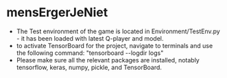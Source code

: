 # mensErgerJeNiet

- The Test environment of the game is located in Environment/TestEnv.py - it has been loaded with latest Q-player and model. 
- to activate TensorBoard for the project, navigate to terminals and use the following command: "tensorboard --logdir logs" 
- Please make sure all the relevant packages are installed, notably tensorflow, keras, numpy, pickle, and TensorBoard.     
